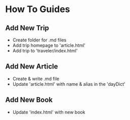 # How To Guides
## Add New Trip
* Create folder for .md files
* Add trip homepage to 'article.html'
* Add trip to 'traveler/index.html'

## Add New Article
* Create & write .md file
* Update 'article.html' with name & alias in the 'dayDict'

## Add New Book
* Update 'index.html' with new book